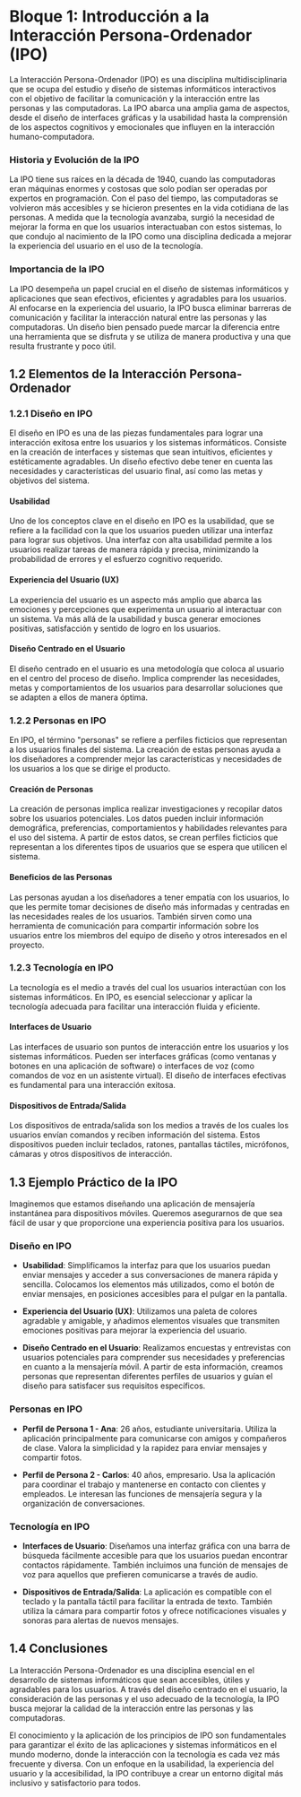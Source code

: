 # Bloque 1: Introducción a la Interacción Persona-Ordenador (IPO)

La Interacción Persona-Ordenador (IPO) es una disciplina multidisciplinaria que se ocupa del estudio y diseño de sistemas informáticos interactivos con el objetivo de facilitar la comunicación y la interacción entre las personas y las computadoras. La IPO abarca una amplia gama de aspectos, desde el diseño de interfaces gráficas y la usabilidad hasta la comprensión de los aspectos cognitivos y emocionales que influyen en la interacción humano-computadora.

### Historia y Evolución de la IPO

La IPO tiene sus raíces en la década de 1940, cuando las computadoras eran máquinas enormes y costosas que solo podían ser operadas por expertos en programación. Con el paso del tiempo, las computadoras se volvieron más accesibles y se hicieron presentes en la vida cotidiana de las personas. A medida que la tecnología avanzaba, surgió la necesidad de mejorar la forma en que los usuarios interactuaban con estos sistemas, lo que condujo al nacimiento de la IPO como una disciplina dedicada a mejorar la experiencia del usuario en el uso de la tecnología.

### Importancia de la IPO

La IPO desempeña un papel crucial en el diseño de sistemas informáticos y aplicaciones que sean efectivos, eficientes y agradables para los usuarios. Al enfocarse en la experiencia del usuario, la IPO busca eliminar barreras de comunicación y facilitar la interacción natural entre las personas y las computadoras. Un diseño bien pensado puede marcar la diferencia entre una herramienta que se disfruta y se utiliza de manera productiva y una que resulta frustrante y poco útil.

## 1.2 Elementos de la Interacción Persona-Ordenador

### 1.2.1 Diseño en IPO

El diseño en IPO es una de las piezas fundamentales para lograr una interacción exitosa entre los usuarios y los sistemas informáticos. Consiste en la creación de interfaces y sistemas que sean intuitivos, eficientes y estéticamente agradables. Un diseño efectivo debe tener en cuenta las necesidades y características del usuario final, así como las metas y objetivos del sistema.

#### Usabilidad

Uno de los conceptos clave en el diseño en IPO es la usabilidad, que se refiere a la facilidad con la que los usuarios pueden utilizar una interfaz para lograr sus objetivos. Una interfaz con alta usabilidad permite a los usuarios realizar tareas de manera rápida y precisa, minimizando la probabilidad de errores y el esfuerzo cognitivo requerido.

#### Experiencia del Usuario (UX)

La experiencia del usuario es un aspecto más amplio que abarca las emociones y percepciones que experimenta un usuario al interactuar con un sistema. Va más allá de la usabilidad y busca generar emociones positivas, satisfacción y sentido de logro en los usuarios.

#### Diseño Centrado en el Usuario

El diseño centrado en el usuario es una metodología que coloca al usuario en el centro del proceso de diseño. Implica comprender las necesidades, metas y comportamientos de los usuarios para desarrollar soluciones que se adapten a ellos de manera óptima.

### 1.2.2 Personas en IPO

En IPO, el término "personas" se refiere a perfiles ficticios que representan a los usuarios finales del sistema. La creación de estas personas ayuda a los diseñadores a comprender mejor las características y necesidades de los usuarios a los que se dirige el producto.

#### Creación de Personas

La creación de personas implica realizar investigaciones y recopilar datos sobre los usuarios potenciales. Los datos pueden incluir información demográfica, preferencias, comportamientos y habilidades relevantes para el uso del sistema. A partir de estos datos, se crean perfiles ficticios que representan a los diferentes tipos de usuarios que se espera que utilicen el sistema.

#### Beneficios de las Personas

Las personas ayudan a los diseñadores a tener empatía con los usuarios, lo que les permite tomar decisiones de diseño más informadas y centradas en las necesidades reales de los usuarios. También sirven como una herramienta de comunicación para compartir información sobre los usuarios entre los miembros del equipo de diseño y otros interesados en el proyecto.

### 1.2.3 Tecnología en IPO

La tecnología es el medio a través del cual los usuarios interactúan con los sistemas informáticos. En IPO, es esencial seleccionar y aplicar la tecnología adecuada para facilitar una interacción fluida y eficiente.

#### Interfaces de Usuario

Las interfaces de usuario son puntos de interacción entre los usuarios y los sistemas informáticos. Pueden ser interfaces gráficas (como ventanas y botones en una aplicación de software) o interfaces de voz (como comandos de voz en un asistente virtual). El diseño de interfaces efectivas es fundamental para una interacción exitosa.

#### Dispositivos de Entrada/Salida

Los dispositivos de entrada/salida son los medios a través de los cuales los usuarios envían comandos y reciben información del sistema. Estos dispositivos pueden incluir teclados, ratones, pantallas táctiles, micrófonos, cámaras y otros dispositivos de interacción.

## 1.3 Ejemplo Práctico de la IPO

Imaginemos que estamos diseñando una aplicación de mensajería instantánea para dispositivos móviles. Queremos asegurarnos de que sea fácil de usar y que proporcione una experiencia positiva para los usuarios.

### Diseño en IPO

- **Usabilidad**: Simplificamos la interfaz para que los usuarios puedan enviar mensajes y acceder a sus conversaciones de manera rápida y sencilla. Colocamos los elementos más utilizados, como el botón de enviar mensajes, en posiciones accesibles para el pulgar en la pantalla.

- **Experiencia del Usuario (UX)**: Utilizamos una paleta de colores agradable y amigable, y añadimos elementos visuales que transmiten emociones positivas para mejorar la experiencia del usuario.

- **Diseño Centrado en el Usuario**: Realizamos encuestas y entrevistas con usuarios potenciales para comprender sus necesidades y preferencias en cuanto a la mensajería móvil. A partir de esta información, creamos personas que representan diferentes perfiles de usuarios y guían el diseño para satisfacer sus requisitos específicos.

### Personas en IPO

- **Perfil de Persona 1 - Ana**: 26 años, estudiante universitaria. Utiliza la aplicación principalmente para comunicarse con amigos y compañeros de clase. Valora la simplicidad y la rapidez para enviar mensajes y compartir fotos.

- **Perfil de Persona 2 - Carlos**: 40 años, empresario. Usa la aplicación para coordinar el trabajo y mantenerse en contacto con clientes y empleados. Le interesan las funciones de mensajería segura y la organización de conversaciones.

### Tecnología en IPO

- **Interfaces de Usuario**: Diseñamos una interfaz gráfica con una barra de búsqueda fácilmente accesible para que los usuarios puedan encontrar contactos rápidamente. También incluimos una función de mensajes de voz para aquellos que prefieren comunicarse a través de audio.

- **Dispositivos de Entrada/Salida**: La aplicación es compatible con el teclado y la pantalla táctil para facilitar la entrada de texto. También utiliza la cámara para compartir fotos y ofrece notificaciones visuales y sonoras para alertas de nuevos mensajes.

## 1.4 Conclusiones

La Interacción Persona-Ordenador es una disciplina esencial en el desarrollo de sistemas informáticos que sean accesibles, útiles y agradables para los usuarios. A través del diseño centrado en el usuario, la consideración de las personas y el uso adecuado de la tecnología, la IPO busca mejorar la calidad de la interacción entre las personas y las computadoras.

El conocimiento y la aplicación de los principios de IPO son fundamentales para garantizar el éxito de las aplicaciones y sistemas informáticos en el mundo moderno, donde la interacción con la tecnología es cada vez más frecuente y diversa. Con un enfoque en la usabilidad, la experiencia del usuario y la accesibilidad, la IPO contribuye a crear un entorno digital más inclusivo y satisfactorio para todos.